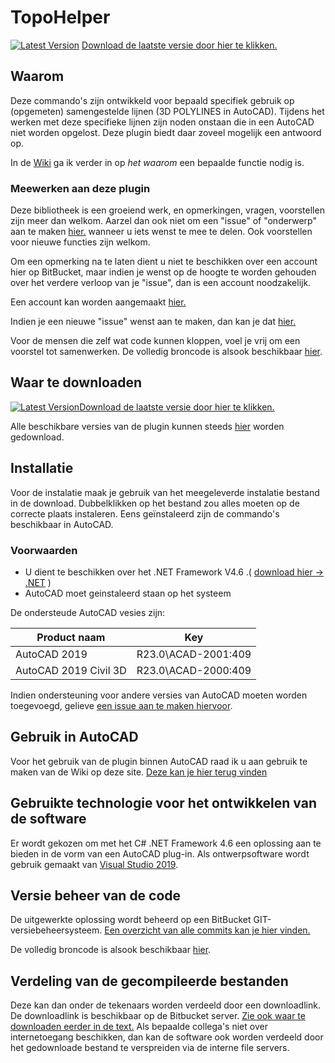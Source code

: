 # TopoHelper

[![Latest Version](https://bitbucket.org/cadsmurfs/topohelper/wiki/images/download-cloud.svg)](https://bitbucket.org/cadsmurfs/topohelper/latest.release.zip "Download latest release from the downloads page directly.")
[Download de laatste versie door hier te klikken.](https://bitbucket.org/cadsmurfs/topohelper/latest.release.zip "Download latest release from the downloads page directly.")

## Waarom

Deze commando's zijn ontwikkeld voor bepaald specifiek gebruik op (opgemeten) samengestelde lijnen (3D POLYLINES in AutoCAD). Tijdens het werken met deze specifieke lijnen zijn noden onstaan die in een AutoCAD niet worden opgelost. Deze plugin biedt daar zoveel mogelijk een antwoord op.

In de [Wiki](https://bitbucket.org/cadsmurfs/topohelper/wiki/Home) ga ik verder in op *het waarom* een bepaalde functie nodig is.

### Meewerken aan deze plugin

Deze bibliotheek is een groeiend werk, en opmerkingen, vragen, voorstellen zijn meer dan welkom. Aarzel dan ook niet om een "issue" of "onderwerp" aan te maken [hier.](https://bitbucket.org/cadsmurfs/autocad.trusted.locations/issues/new "Aanmaken van een nieuwe issue.") wanneer u iets wenst te mee te delen. Ook voorstellen voor nieuwe functies zijn welkom.

Om een opmerking na te laten dient u niet te beschikken over een account hier op BitBucket, maar indien je wenst op de hoogte te worden gehouden over het verdere verloop van je "issue", dan is een account noodzakelijk.

Een account kan worden aangemaakt [hier.](https://bitbucket.org/account/signup/)

Indien je een nieuwe "issue" wenst aan te maken, dan kan je dat [hier.](https://bitbucket.org/cadsmurfs/autocad.trusted.locations/issues/new "Aanmaken van een nieuwe issue.")

Voor de mensen die zelf wat code kunnen kloppen, voel je vrij om een voorstel tot samenwerken.
De volledig broncode is alsook beschikbaar [hier](https://bitbucket.org/cadsmurfs/topohelper/src/master/).

## Waar te downloaden

[![Latest Version](wiki/images/download-cloud.svg)Download de laatste versie door hier te klikken.](http://example.com "TODO: add actual link.")

Alle beschikbare versies van de plugin kunnen steeds [hier](https://bitbucket.org/cadsmurfs/topohelper/downloads/ "Verzameling van alle downloads op BitBucket.") worden gedownload.

## Installatie

Voor de instalatie maak je gebruik van het meegeleverde instalatie bestand in de download. Dubbelklikken op het bestand zou alles moeten op de correcte plaats instaleren. Eens geïnstaleerd zijn de commando's beschikbaar in AutoCAD.

### Voorwaarden

* U dient te beschikken over het .NET Framework V4.6 .( [download hier -> .NET](https://dotnet.microsoft.com/download/dotnet-framework "klik hier om deze te downloaden") )
* AutoCAD moet geinstaleerd staan op het systeem

De ondersteude AutoCAD vesies zijn:

| Product naam | Key |
| ------------ | --- |
| AutoCAD 2019 | R23.0\ACAD-2001:409 |
| AutoCAD 2019 Civil 3D | R23.0\ACAD-2000:409 |

Indien ondersteuning voor andere versies van AutoCAD moeten worden toegevoegd, gelieve [een issue aan te maken hiervoor](https://bitbucket.org/cadsmurfs/autocad.trusted.locations/issues/new "Aanmaken van een nieuwe issue.").

## Gebruik in AutoCAD

Voor het gebruik van de plugin binnen AutoCAD raad ik u aan gebruik te maken van de Wiki op deze site.
[Deze kan je hier terug vinden](https://bitbucket.org/cadsmurfs/topohelper/wiki/Home "Wiki: Home: Welkom")

## Gebruikte technologie voor het ontwikkelen van de software

Er wordt gekozen om met het C# .NET Framework 4.6 een oplossing aan te bieden in de vorm van een AutoCAD plug-in. Als ontwerpsoftware wordt gebruik gemaakt van [Visual Studio 2019](https://visualstudio.microsoft.com/vs/).

## Versie beheer van de code

De uitgewerkte oplossing wordt beheerd op een BitBucket GIT-versiebeheersysteem. [Een overzicht van alle commits kan je hier vinden.](https://bitbucket.org/cadsmurfs/topohelper/commits/)

De volledig broncode is alsook beschikbaar [hier](https://bitbucket.org/cadsmurfs/topohelper/src/master/).

## Verdeling van de gecompileerde bestanden

Deze kan dan onder de tekenaars worden verdeeld door een downloadlink. De downloadlink is beschikbaar op de Bitbucket server. [Zie ook waar te downloaden eerder in de text.](#markdown-header-waar-te-downloaden) Als bepaalde collega's niet over internetoegang beschikken, dan kan de software ook worden verdeeld door het gedownloade bestand te verspreiden via de interne file servers.